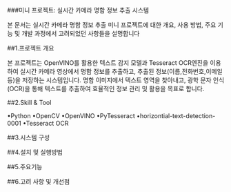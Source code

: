 ###미니 프로젝트: 실시간 카메라 명함 정보 추출 시스템

본 문서는 실시간 카메라 명함 정보 추출 미니 프로젝트에 대한 개요, 사용 방법, 주요 기능 및 개발 과정에서 고려되었던 사항들을 설명합니다 

##1.프로젝트 개요

본 프로젝트는 OpenVINO를 활용한 텍스트 감지 모델과 Tesseract OCR엔진을 이용하여  실시간 카메라 영상에서 명함 정보를 추출하고, 추출된 정보(이름,전화번호,이메일 등)을 저장하는 시스템입니다.
명함 이미지에서 텍스트 영역을 찾아내고, 광학 문자 인식(OCR)을 통해 텍스트를 추출하여 효율적인 정보 관리 및 활용을 목표로 합니다.

##2.Skill & Tool

•Python
•OpenCV
•OpenVINO
•PyTesseract
•horizontial-text-detection-0001
•Tesseract OCR

##3.시스템 구성

##4.설치 및 실행방법

##5.주요기능

##6.고려 사항 및 개선점 

